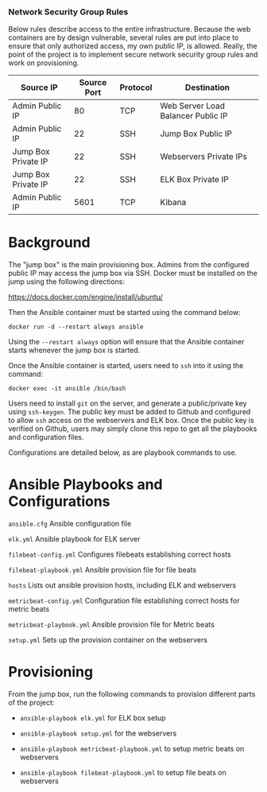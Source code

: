 ### Network Security Group Rules

Below rules describe access to the entire infrastructure.  Because the web containers are by design vulnerable, several rules are put into place to ensure that only authorized access, my own public IP, is allowed.  Really, the point of the project is to implement secure network security group rules and work on provisioning.

| Source IP	| Source Port	| Protocol	| Destination	|
|-----------|-------------|-----------|-------------|
| Admin Public IP	| 80	| TCP	| Web Server Load Balancer Public IP |
| Admin Public IP | 22	| SSH | Jump Box Public IP|
| Jump Box Private IP	| 22	| SSH | Webservers Private IPs	|
| Jump Box Private IP	| 22 | SSH	| ELK Box Private IP	|
| Admin Public IP | 5601	| TCP	| Kibana	|

# Background
The "jump box" is the main provisioning box.  Admins from the configured public IP may access the jump box via SSH.  Docker must be installed on the jump using the following directions:

https://docs.docker.com/engine/install/ubuntu/

Then the Ansible container must be started using the command below:

`docker run -d --restart always ansible`

Using the `--restart always` option will ensure that the Ansible container starts whenever the jump box is started.

Once the Ansible container is started, users need to `ssh` into it using the command:

`docker exec -it ansible /bin/bash`

Users need to install `git` on the server, and generate a public/private key using `ssh-keygen`.  The public key must be added to Github and configured to allow `ssh` access on the webservers and ELK box.  Once the public key is verified on Github, users may simply clone this repo to get all the playbooks and configuration files.

Configurations are detailed below, as are playbook commands to use.

# Ansible Playbooks and Configurations

`ansible.cfg`
Ansible configuration file

`elk.yml`
Ansible playbook for ELK server

`filebeat-config.yml`
Configures filebeats establishing correct hosts

`filebeat-playbook.yml`
Ansible provision file for file beats

`hosts`
Lists out ansible provision hosts, including ELK and webservers

`metricbeat-config.yml`
Configuration file establishing correct hosts for metric beats

`metricbeat-playbook.yml`
Ansible provision file for Metric beats

`setup.yml`
Sets up the provision container on the  webservers

# Provisioning
From the jump box, run the following commands to provision different parts of the project:

* `ansible-playbook elk.yml` for ELK box setup

* `ansible-playbook setup.yml` for the webservers

* `ansible-playbook metricbeat-playbook.yml` to setup metric beats on webservers

* `ansible-playbook filebeat-playbook.yml` to setup file beats on webservers
